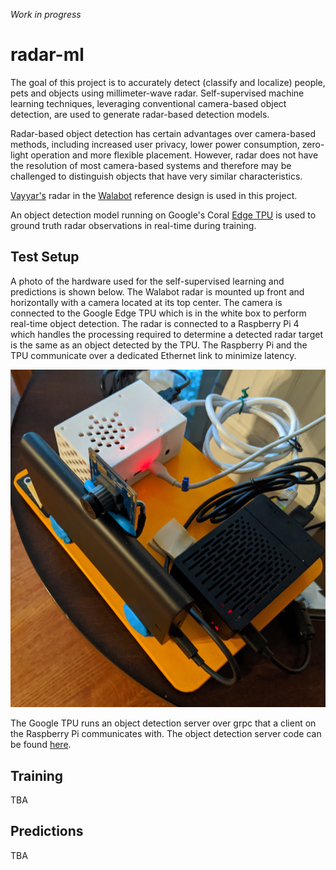 *Work in progress*

# radar-ml

The goal of this project is to accurately detect (classify and localize) people, pets and objects using millimeter-wave radar. Self-supervised machine learning techniques, leveraging conventional camera-based object detection, are used to generate radar-based detection models.

Radar-based object detection has certain advantages over camera-based methods, including increased user privacy, lower power consumption, zero-light operation and more flexible placement. However, radar does not have the resolution of most camera-based systems and therefore may be challenged to distinguish objects that have very similar characteristics.

[Vayyar's](https://vayyar.com/) radar in the [Walabot](https://api.walabot.com/) reference design is used in this project.

An object detection model running on Google's Coral [Edge TPU](https://coral.ai/) is used to ground truth radar observations in real-time during training. 

## Test Setup
A photo of the hardware used for the self-supervised learning and predictions is shown below. The Walabot radar is mounted up front and horizontally with a camera located at its top center. The camera is connected to the Google Edge TPU which is in the white box to perform real-time object detection. The radar is connected to a Raspberry Pi 4 which handles the processing required to determine a detected radar target is the same as an object detected by the TPU. The Raspberry Pi and the TPU communicate over a dedicated Ethernet link to minimize latency. 

![Alt text](./images/training_setup.jpg?raw=true "training setup.")

The Google TPU runs an object detection server over grpc that a client on the Raspberry Pi communicates with. The object detection server code can be found [here]().

## Training
TBA

## Predictions
TBA
